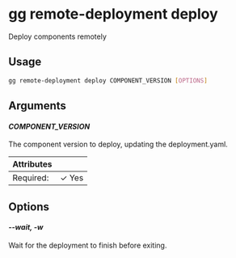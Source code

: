 # gg remote-deployment deploy

Deploy components remotely

## Usage

```bash
gg remote-deployment deploy COMPONENT_VERSION [OPTIONS]
```

## Arguments

#### *COMPONENT_VERSION*

The component version to deploy, updating the deployment.yaml.

| Attributes      | &nbsp;
|-----------------|-------------
| Required:       | ✓ Yes

## Options

#### *--wait, -w*

Wait for the deployment to finish before exiting.


